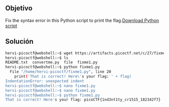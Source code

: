 ## Objetivo
Fix the syntax error in this Python script to print the flag.[Download Python script](https://artifacts.picoctf.net/c/27/fixme1.py)
## Solución
```bash
hervi-picoctf@webshell:~$ wget https://artifacts.picoctf.net/c/27/fixme1.py
hervi-picoctf@webshell:~$ ls
README.txt  convertme.py  file  fixme1.py
hervi-picoctf@webshell:~$ python fixme1.py 
  File "/home/hervi-picoctf/fixme1.py", line 20
    print('That is correct! Here\'s your flag: ' + flag)
IndentationError: unexpected indent
hervi-picoctf@webshell:~$ nano fixme1.py
hervi-picoctf@webshell:~$ nano fixme1.py
hervi-picoctf@webshell:~$ python fixme1.py 
That is correct! Here's your flag: picoCTF{1nd3nt1ty_cr1515_182342f7}
```